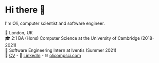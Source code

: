 # Hi there 👋

I'm Oli, computer scientist and software engineer.

🏡 London, UK\
🎓 2:1 BA (Hons) Computer Science at the University of Cambridge (2018-2021)\
💼 Software Engineering Intern at Iventis (Summer 2021)\
📝 [CV](https://www.olicompsci.com/Oliver_Wales_CV.pdf) - 
🤝‍ [LinkedIn](https://www.linkedin.com/in/oliverfwales/) - 
🌐 [olicompsci.com](https://www.olicompsci.com/)
